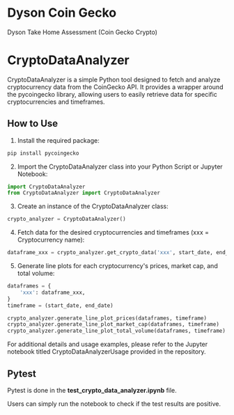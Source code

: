 # Dyson Coin Gecko
Dyson Take Home Assessment (Coin Gecko Crypto)
# CryptoDataAnalyzer

CryptoDataAnalyzer is a simple Python tool designed to fetch and analyze cryptocurrency data from the CoinGecko API. It provides a wrapper around the pycoingecko library, allowing users to easily retrieve data for specific cryptocurrencies and timeframes.

## How to Use

1. Install the required package:
```python
pip install pycoingecko
```
2. Import the CryptoDataAnalyzer class into your Python Script or Jupyter Notebook:

```python
import CryptoDataAnalyzer
from CryptoDataAnalyzer import CryptoDataAnalyzer
```
3. Create an instance of the CryptoDataAnalyzer class:
```python
crypto_analyzer = CryptoDataAnalyzer()
```
4. Fetch data for the desired cryptocurrencies and timeframes (xxx = Cryptocurrency name):
```python
dataframe_xxx = crypto_analyzer.get_crypto_data('xxx', start_date, end_date)
```
5. Generate line plots for each cryptocurrency's prices, market cap, and total volume:
```python
dataframes = {
    'xxx': dataframe_xxx,
}
timeframe = (start_date, end_date)

crypto_analyzer.generate_line_plot_prices(dataframes, timeframe)
crypto_analyzer.generate_line_plot_market_cap(dataframes, timeframe)
crypto_analyzer.generate_line_plot_total_volume(dataframes, timeframe)
```

For additional details and usage examples, please refer to the Jupyter notebook titled CryptoDataAnalyzerUsage provided in the repository.

## Pytest
Pytest is done in the **test_crypto_data_analyzer.ipynb** file.

Users can simply run the notebook to check if the test results are positive.
